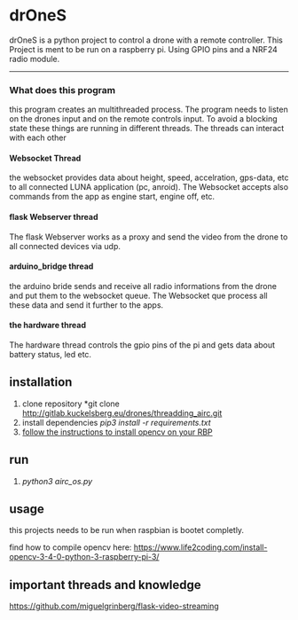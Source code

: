 # drOneS 

drOneS is a python project to control a drone with a remote controller. 
This Project is ment to be run on a raspberry pi. Using GPIO pins and a NRF24
radio module.

----

### What does this program

this program creates an multithreaded process. The program needs to listen on the drones input and on the remote
controls input. To avoid a blocking state these things are running in different threads.
The threads can interact with each other

#### Websocket Thread

the websocket provides data about height, speed, accelration, gps-data, etc to all 
connected LUNA application (pc, anroid). The Websocket accepts also commands from the app as
engine start, engine off, etc. 

#### flask Webserver thread

The flask Webserver works as a proxy and send the video from the drone to all connected 
devices via udp. 

#### arduino_bridge thread

the arduino bride sends and receive all radio informations from the drone and put them to the websocket queue. 
The Websocket que process all these data and send it further to the apps. 

#### the hardware thread

The hardware thread controls the gpio pins of the pi and gets data about battery status, led etc.

## installation

1. clone repository *git clone http://gitlab.kuckelsberg.eu/drones/threadding_airc.git
2. install dependencies *pip3 install -r requirements.txt*
3. [follow the instructions to install opencv on your RBP](http://www.world-pk.synology.me:30000/drone/threadding_airc/blob/master/docs/compile_and_install_opencv_rpi.md)

## run 

1. *python3 airc_os.py*

## usage

this projects needs to be run when raspbian is bootet completly.

find how to compile opencv here:
https://www.life2coding.com/install-opencv-3-4-0-python-3-raspberry-pi-3/

## important threads and knowledge

https://github.com/miguelgrinberg/flask-video-streaming
